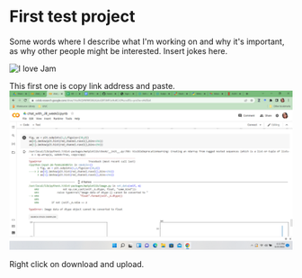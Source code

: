 # First test project 

Some words where I describe what I'm working on and why it's important, as why other people might be interested. Insert jokes here. 

![I love Jam]([[https://yandex.com/images/?redircnt=1655930734.1](https://www.today.com/recipes/berry-chia-jam-recipe-t189469](https://www.thekitchn.com/how-to-make-basic-fruit-jam-cooking-lessons-from-the-kitchn-193560)))
 
 This first one is copy link address and paste. 
![I'm currently stuck on this code, please check it out.](https://github.com/kkbllz27/kkbllz27.github.io/blob/main/Screenshot%20(3).png)

Right click on download and upload. 
